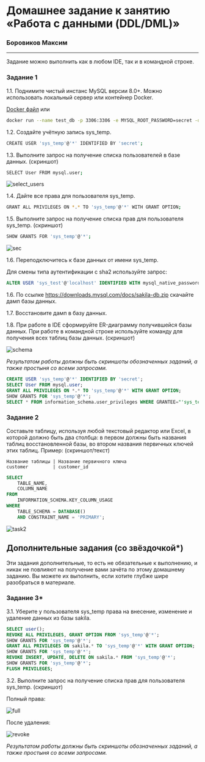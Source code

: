 # Домашнее задание к занятию «Работа с данными (DDL/DML)»

### Боровиков Максим

---

Задание можно выполнить как в любом IDE, так и в командной строке.

### Задание 1
1.1. Поднимите чистый инстанс MySQL версии 8.0+. Можно использовать локальный сервер или контейнер Docker.  

[Docker файл](scripts/docker-compose.yml) 
или  

```bash
docker run --name test_db -p 3306:3306 -e MYSQL_ROOT_PASSWORD=secret -d mysql:latest
```

1.2. Создайте учётную запись sys_temp.  
```bash
CREATE USER 'sys_temp'@'*' IDENTIFIED BY 'secret';
```
1.3. Выполните запрос на получение списка пользователей в базе данных. (скриншот)
```bash
SELECT User FROM mysql.user;
```
![select_users](img/select_users.JPG)  

1.4. Дайте все права для пользователя sys_temp. 

```bash
GRANT ALL PRIVILEGES ON *.* TO 'sys_temp'@'*' WITH GRANT OPTION;
```

1.5. Выполните запрос на получение списка прав для пользователя sys_temp. (скриншот)

```bash
SHOW GRANTS FOR 'sys_temp'@'*';
```
![sec](img/sec.JPG)  

1.6. Переподключитесь к базе данных от имени sys_temp.  

Для смены типа аутентификации с sha2 используйте запрос: 
```sql
ALTER USER 'sys_test'@'localhost' IDENTIFIED WITH mysql_native_password BY 'password';
```

1.6. По ссылке https://downloads.mysql.com/docs/sakila-db.zip скачайте дамп базы данных.

1.7. Восстановите дамп в базу данных.

1.8. При работе в IDE сформируйте ER-диаграмму получившейся базы данных. При работе в командной строке используйте команду для получения всех таблиц базы данных. (скриншот)

![schema](img/schema.JPG)  

*Результатом работы должны быть скриншоты обозначенных заданий, а также простыня со всеми запросами.*  
```sql
CREATE USER 'sys_temp'@'*' IDENTIFIED BY 'secret';
SELECT User FROM mysql.user;
GRANT ALL PRIVILEGES ON *.* TO 'sys_temp'@'*' WITH GRANT OPTION;
SHOW GRANTS FOR 'sys_temp'@'*';
SELECT * FROM information_schema.user_privileges WHERE GRANTEE="'sys_temp'@'*'";
```


### Задание 2
Составьте таблицу, используя любой текстовый редактор или Excel, в которой должно быть два столбца: в первом должны быть названия таблиц восстановленной базы, во втором названия первичных ключей этих таблиц. Пример: (скриншот/текст)
```
Название таблицы | Название первичного ключа
customer         | customer_id
```
```sql
SELECT 
    TABLE_NAME,
    COLUMN_NAME
FROM 
    INFORMATION_SCHEMA.KEY_COLUMN_USAGE
WHERE 
    TABLE_SCHEMA = DATABASE()
    AND CONSTRAINT_NAME = 'PRIMARY';
```
![task2](img/task2.JPG)  

## Дополнительные задания (со звёздочкой*)
Эти задания дополнительные, то есть не обязательные к выполнению, и никак не повлияют на получение вами зачёта по этому домашнему заданию. Вы можете их выполнить, если хотите глубже шире разобраться в материале.

### Задание 3*
3.1. Уберите у пользователя sys_temp права на внесение, изменение и удаление данных из базы sakila.

```sql
SELECT user();
REVOKE ALL PRIVILEGES, GRANT OPTION FROM 'sys_temp'@'*';
SHOW GRANTS FOR 'sys_temp'@'*';
GRANT ALL PRIVILEGES ON sakila.* TO 'sys_temp'@'*' WITH GRANT OPTION;
SHOW GRANTS FOR 'sys_temp'@'*';
REVOKE INSERT, UPDATE, DELETE ON sakila.* FROM 'sys_temp'@'*';
SHOW GRANTS FOR 'sys_temp'@'*';
FLUSH PRIVILEGES;
```
3.2. Выполните запрос на получение списка прав для пользователя sys_temp. (скриншот)  

Полный права:  

![full](img/full.JPG)  

После удаления:

![revoke](img/revoke.JPG)  


*Результатом работы должны быть скриншоты обозначенных заданий, а также простыня со всеми запросами.*
